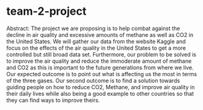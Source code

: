 # team-2-project
Abstract:
The project we are proposing is to help combat against the decline in air quality and excessive amounts of methane as well as CO2 in the United States. We will gather our data from the website Kaggle and focus on the effects of the air quality in the United States to get a more controlled but still broad data set. Furthermore, our problem to be solved is to improve the air quality and reduce the immoderate amount of methane and CO2 as this is important to the future generations from where we live. Our expected outcome is to point out what is affecting us the most in terms of the three gases. Our second outcome is to find a solution towards guiding people on how to reduce CO2, Methane, and improve air quality in their daily lives while also being a good example to other countries so that they can find ways to improve theirs. 
